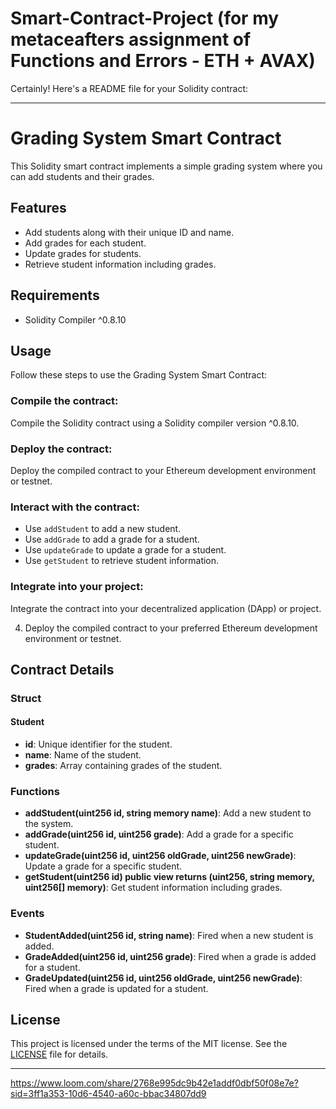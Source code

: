 # Smart-Contract-Project (for my metaceafters assignment of Functions and Errors - ETH + AVAX)


Certainly! Here's a README file for your Solidity contract:

---

# Grading System Smart Contract

This Solidity smart contract implements a simple grading system where you can add students and their grades.

## Features

- Add students along with their unique ID and name.
- Add grades for each student.
- Update grades for students.
- Retrieve student information including grades.

## Requirements

- Solidity Compiler ^0.8.10

## Usage

Follow these steps to use the Grading System Smart Contract:

### Compile the contract:

Compile the Solidity contract using a Solidity compiler version ^0.8.10.

### Deploy the contract:

Deploy the compiled contract to your Ethereum development environment or testnet.

### Interact with the contract:

- Use `addStudent` to add a new student.
- Use `addGrade` to add a grade for a student.
- Use `updateGrade` to update a grade for a student.
- Use `getStudent` to retrieve student information.

### Integrate into your project:

Integrate the contract into your decentralized application (DApp) or project.

4. Deploy the compiled contract to your preferred Ethereum development environment or testnet.

## Contract Details

### Struct

#### Student

- **id**: Unique identifier for the student.
- **name**: Name of the student.
- **grades**: Array containing grades of the student.

### Functions

- **addStudent(uint256 id, string memory name)**: Add a new student to the system.
- **addGrade(uint256 id, uint256 grade)**: Add a grade for a specific student.
- **updateGrade(uint256 id, uint256 oldGrade, uint256 newGrade)**: Update a grade for a specific student.
- **getStudent(uint256 id) public view returns (uint256, string memory, uint256[] memory)**: Get student information including grades.

### Events

- **StudentAdded(uint256 id, string name)**: Fired when a new student is added.
- **GradeAdded(uint256 id, uint256 grade)**: Fired when a grade is added for a student.
- **GradeUpdated(uint256 id, uint256 oldGrade, uint256 newGrade)**: Fired when a grade is updated for a student.

## License

This project is licensed under the terms of the MIT license. See the [LICENSE](LICENSE) file for details.

---


https://www.loom.com/share/2768e995dc9b42e1addf0dbf50f08e7e?sid=3ff1a353-10d6-4540-a60c-bbac34807dd9
